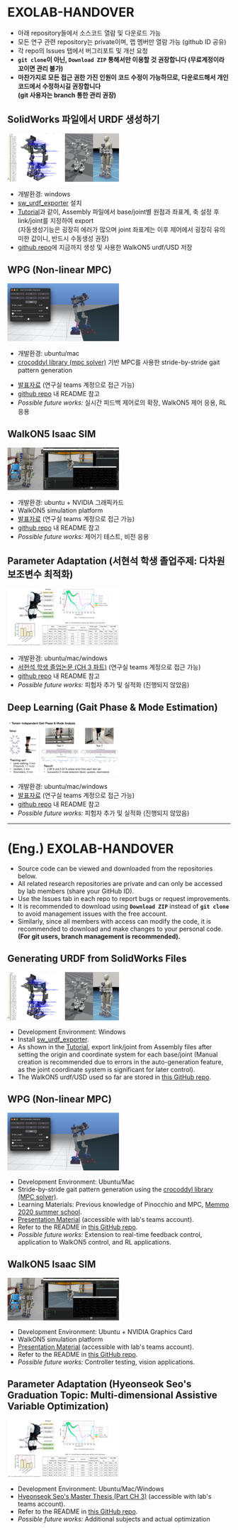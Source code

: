 # EXOLAB-HANDOVER

* 아래 repository들에서 소스코드 열람 및 다운로드 가능
* 모든 연구 관련 repository는 private이며, 랩 멤버만 열람 가능 (github ID 공유)
* 각 repo의 Issues 탭에서 버그리포트 및 개선 요청
* **```git clone```이 아닌, ```Download ZIP``` 통해서만 이용할 것 권장합니다 (무료계정이라 꼬이면 관리 불가)**
* **마찬가지로 모든 접근 권한 가진 인원이 코드 수정이 가능하므로, 다운로드해서 개인 코드에서 수정하시길 권장합니다**<br>
  **(git 사용자는 branch 통한 관리 권장)**

## SolidWorks 파일에서 URDF 생성하기

 <img src="data/figure/fig_URDF.png" width="50%">

* 개발환경: windows
* [sw_urdf_exporter](https://wiki.ros.org/sw_urdf_exporter) 설치
* [Tutorial](https://youtu.be/Id8zVHrQSlE?si=v0TO4Ew7JJsLUWSz)과 같이, Assembly 파일에서 base/joint별 원점과 좌표계, 축 설정 후 link/joint를 지정하여 export<br>
  (자동생성기능은 굉장히 에러가 많으며 joint 좌표계는 이후 제어에서 굉장히 유의미한 값이니, 반드시 수동생성 권장)
* [github repo](https://github.com/sbin-kaist/WALKON5-ASSETS)에 지금까지 생성 및 사용한 WalkON5 urdf/USD 저장

<!--
## Dynamics & Pinocchio
* 개발환경: ubuntu/mac
* [pinocchio library (rigid body dynamics solver)](https://github.com/stack-of-tasks/pinocchio) 기반 워크온 응용하기
* 학습 자료: [ETH Zurich Robot Dynamics Textbook](https://ethz.ch/content/dam/ethz/special-interest/mavt/robotics-n-intelligent-systems/rsl-dam/documents/RobotDynamics2017/RD_HS2017script.pdf), [Memmo 2020 summer school](https://memory-of-motion.github.io/summer-school/materials)
* [github repo](https://github.com/sbin-github/WALKON5_SingleGaitWPG_MPC) 내 README 참고
-->

## WPG (Non-linear MPC)

<img src="data/figure/fig_WPG.png" width="50%">

* 개발환경: ubuntu/mac
* [crocoddyl library (mpc solver)](https://github.com/loco-3d/crocoddyl) 기반 MPC를 사용한 stride-by-stride gait pattern generation
<!--* 학습 자료: pinocchio 및 MPC 관련 선행지식, [Memmo 2020 summer school](https://memory-of-motion.github.io/summer-school/materials)-->
* [발표자료](https://rsckaist.sharepoint.com/:p:/s/RSCLab/EVG7Sl8Mp3JAkbJYEwYBgW4BaW19olpXVQM0K0w0xVxBMQ?e=RmCqWh) (연구실 teams 계정으로 접근 가능)
* [github repo](https://github.com/sbin-kaist/WALKON5-SingleGaitWPG-MPC) 내 README 참고
* *Possible future works:* 실시간 피드백 제어로의 확장, WalkON5 제어 응용, RL 응용
  
## WalkON5 Isaac SIM

<img src="data/figure/fig_SIM.png" width="50%">

* 개발환경: ubuntu + NVIDIA 그래픽카드
* WalkON5 simulation platform
* [발표자료](https://rsckaist.sharepoint.com/:p:/s/RSCLab/EYnbRE4QcotIk8Je03JMZ_EBRT5CXE1I-xJF1KuB1XXX_g?e=wNZvNn) (연구실 teams 계정으로 접근 가능)
* [github repo](https://github.com/sbin-kaist/WALKON5-ISAACSIM) 내 README 참고
* *Possible future works:* 제어기 테스트, 비전 응용

## Parameter Adaptation (서현석 학생 졸업주제: 다차원 보조변수 최적화)

<img src="data/figure/fig_SHS.png" width="50%">

* 개발환경: ubuntu/mac/windows
* [서현석 학생 졸업논문 (CH 3 파트)](https://rsckaist.sharepoint.com/:b:/s/RSCLab/EcjUzsVXQWRCifrpdDTI4jQBIHhCOvGPYPCt-9JlK_tMRQ?e=kpeKx0) (연구실 teams 계정으로 접근 가능)
* [github repo](https://github.com/sbin-kaist/SHS-THESIS-OPT) 내 README 참고
* *Possible future works:* 피험자 추가 및 실적화 (진행되지 않았음)

## Deep Learning (Gait Phase & Mode Estimation)

<img src="data/figure/fig_Gait.png" width="50%">

* 개발환경: ubuntu/mac/windows
* [발표자료](https://rsckaist.sharepoint.com/:p:/s/RSCLab/EXVX33B7gThHlFooSdthjWYBimtZKX2jKAyLnqHtSebmpA?e=AUlIu6) (연구실 teams 계정으로 접근 가능)
* [github repo](https://github.com/sbin-kaist/DNN-GAIT-PHASE-MODE) 내 README 참고
* *Possible future works:* 피험자 추가 및 실적화 (진행되지 않았음)

---
# (Eng.) EXOLAB-HANDOVER

* Source code can be viewed and downloaded from the repositories below.
* All related research repositories are private and can only be accessed by lab members (share your GitHub ID).
* Use the Issues tab in each repo to report bugs or request improvements.
* It is recommended to download using **```Download ZIP```** instead of **```git clone```** to avoid management issues with the free account.
* Similarly, since all members with access can modify the code, it is recommended to download and make changes to your personal code. 
  **(For git users, branch management is recommended).**

## Generating URDF from SolidWorks Files

 <img src="data/figure/fig_URDF.png" width="50%">

* Development Environment: Windows
* Install [sw_urdf_exporter](https://wiki.ros.org/sw_urdf_exporter).
* As shown in the [Tutorial](https://youtu.be/Id8zVHrQSlE?si=v0TO4Ew7JJsLUWSz), export link/joint from Assembly files after setting the origin and coordinate system for each base/joint 
  (Manual creation is recommended due to errors in the auto-generation feature, as the joint coordinate system is significant for later control).
* The WalkON5 urdf/USD used so far are stored in [this GitHub repo](https://github.com/sbin-kaist/WALKON5-ASSETS).

<!--
## Dynamics & Pinocchio
* Development Environment: Ubuntu/Mac
* Applying the WalkON5 with the [pinocchio library (rigid body dynamics solver)](https://github.com/stack-of-tasks/pinocchio).
* Learning Materials: [ETH Zurich Robot Dynamics Textbook](https://ethz.ch/content/dam/ethz/special-interest/mavt/robotics-n-intelligent-systems/rsl-dam/documents/RobotDynamics2017/RD_HS2017script.pdf), [Memmo 2020 summer school](https://memory-of-motion.github.io/summer-school/materials).
* See the README in [this GitHub repo](https://github.com/sbin-github/WALKON5_SingleGaitWPG_MPC) for reference.
-->

## WPG (Non-linear MPC)

<img src="data/figure/fig_WPG.png" width="50%">

* Development Environment: Ubuntu/Mac
* Stride-by-stride gait pattern generation using the [crocoddyl library (MPC solver)](https://github.com/loco-3d/crocoddyl).
* Learning Materials: Previous knowledge of Pinocchio and MPC, [Memmo 2020 summer school](https://memory-of-motion.github.io/summer-school/materials).
* [Presentation Material](https://rsckaist.sharepoint.com/:p:/s/RSCLab/EVG7Sl8Mp3JAkbJYEwYBgW4BaW19olpXVQM0K0w0xVxBMQ?e=RmCqWh) (accessible with lab's teams account).
* Refer to the README in [this GitHub repo](https://github.com/sbin-kaist/WALKON5-SingleGaitWPG-MPC).
* *Possible future works:* Extension to real-time feedback control, application to WalkON5 control, and RL applications.
  
## WalkON5 Isaac SIM

<img src="data/figure/fig_SIM.png" width="50%">

* Development Environment: Ubuntu + NVIDIA Graphics Card
* WalkON5 simulation platform
* [Presentation Material](https://rsckaist.sharepoint.com/:p:/s/RSCLab/EYnbRE4QcotIk8Je03JMZ_EBRT5CXE1I-xJF1KuB1XXX_g?e=wNZvNn) (accessible with lab's teams account).
* Refer to the README in [this GitHub repo](https://github.com/sbin-kaist/WALKON5-ISAACSIM).
* *Possible future works:* Controller testing, vision applications.

## Parameter Adaptation (Hyeonseok Seo's Graduation Topic: Multi-dimensional Assistive Variable Optimization)

<img src="data/figure/fig_SHS.png" width="50%">

* Development Environment: Ubuntu/Mac/Windows
* [Hyeonseok Seo's Master Thesis (Part CH 3)](https://rsckaist.sharepoint.com/:b:/s/RSCLab/EcjUzsVXQWRCifrpdDTI4jQBIHhCOvGPYPCt-9JlK_tMRQ?e=kpeKx0) (accessible with lab's teams account).
* Refer to the README in [this GitHub repo](https://github.com/sbin-kaist/SHS-THESIS-OPT).
* *Possible future works:* Additional subjects and actual optimization
